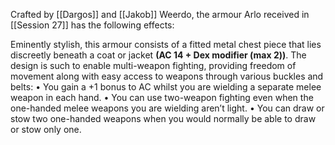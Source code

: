 Crafted by [[Dargos]] and [[Jakob]] Weerdo, the armour Arlo received in [[Session 27]] has the following effects:

Eminently stylish, this armour consists of a fitted metal chest piece that lies discreetly beneath a coat or jacket **(AC 14 + Dex modifier (max 2))**.
The design is such to enable multi-weapon fighting, providing freedom of movement along with easy access to weapons through various buckles and belts: 
• You gain a +1 bonus to AC whilst you are wielding a separate melee weapon in each hand. 
• You can use two-weapon fighting even when the one-handed melee weapons you are wielding aren’t light.
• You can draw or stow two one-handed weapons when you would normally be able to draw or stow only one.